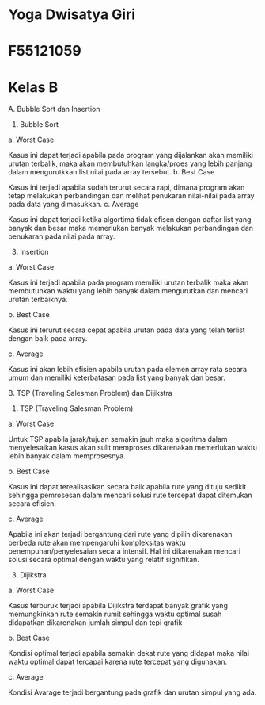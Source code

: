 # Yoga Dwisatya Giri
# F55121059
# Kelas B

A.	Bubble Sort dan Insertion
1.	Bubble Sort
   
a.	Worst Case

Kasus ini dapat terjadi apabila pada program yang dijalankan akan memiliki urutan terbalik, maka akan membutuhkan langka/proes yang lebih panjang dalam mengurutkkan list nilai pada array tersebut.
b.	Best Case

Kasus ini terjadi apabila sudah terurut secara rapi, dimana program akan tetap melakukan perbandingan dan melihat penukaran nilai-nilai pada array pada data yang dimasukkan.
c.	Average

Kasus ini dapat terjadi ketika algortima tidak efisen dengan daftar list yang banyak dan besar maka memerlukan banyak melakukan perbandingan dan penukaran pada nilai pada array.

3.	Insertion
   
a.	Worst Case

Kasus ini terjadi apabila pada program memiliki urutan terbalik maka akan membutuhkan waktu yang lebih banyak dalam mengurutkan dan mencari urutan terbaiknya.

b.	Best Case

Kasus ini terurut secara cepat apabila urutan pada data yang telah terlist dengan baik pada array.

c.	Average

Kasus ini akan lebih efisien apabila urutan pada elemen array rata secara umum dan memiliki keterbatasan pada list yang banyak dan besar.

B.	TSP (Traveling Salesman Problem) dan Dijikstra

1.	TSP (Traveling Salesman Problem)
   
a.	Worst Case

Untuk TSP apabila jarak/tujuan semakin jauh maka algoritma dalam menyelesaikan kasus akan sulit memproses dikarenakan memerlukan waktu lebih banyak dalam memprosesnya.

b.	Best Case

Kasus ini dapat terealisasikan secara baik apabila rute yang dituju sedikit sehingga pemrosesan dalam mencari solusi rute tercepat dapat ditemukan secara efisien.

c.	Average

Apabila ini akan terjadi bergantung dari rute yang dipilih dikarenakan berbeda rute akan mempengaruhi kompleksitas waktu penempuhan/penyelesaian secara intensif. Hal ini dikarenakan mencari solusi secara optimal dengan waktu yang relatif signifikan.

3.	Dijikstra
   
a.	Worst Case

Kasus terburuk terjadi apabila Dijikstra terdapat banyak grafik yang memungkinkan rute semakin rumit sehingga waktu optimal susah didapatkan dikarenakan jumlah simpul dan tepi grafik

b.	Best Case

Kondisi optimal terjadi apabila semakin dekat rute yang didapat maka nilai waktu optimal dapat tercapai karena rute tercepat yang digunakan.

c.	Average

Kondisi Avarage terjadi bergantung pada grafik dan urutan simpul yang ada.
